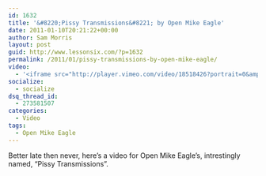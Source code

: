 ```yaml
---
id: 1632
title: '&#8220;Pissy Transmissions&#8221; by Open Mike Eagle'
date: 2011-01-10T20:21:22+00:00
author: Sam Morris
layout: post
guid: http://www.lessonsix.com/?p=1632
permalink: /2011/01/pissy-transmissions-by-open-mike-eagle/
video:
  - '<iframe src="http://player.vimeo.com/video/18518426?portrait=0&amp;color=009aff" width="540" height="405" frameborder="0"></iframe>'
socialize:
  - socialize
dsq_thread_id:
  - 273581507
categories:
  - Video
tags:
  - Open Mike Eagle
---
```

Better late then never, here&#8217;s a video for Open Mike Eagle&#8217;s, intrestingly named, &#8220;Pissy Transmissions&#8221;.